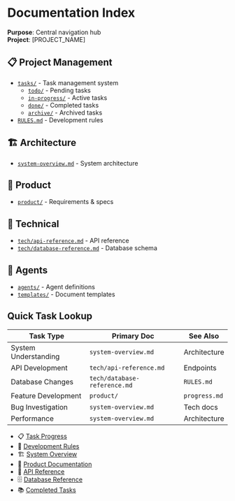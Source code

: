 # Documentation Index

**Purpose**: Central navigation hub  
**Project**: [PROJECT_NAME]

## 📋 Project Management
- [`tasks/`](../tasks/) - Task management system
  - [`todo/`](../tasks/todo/) - Pending tasks
  - [`in-progress/`](../tasks/in-progress/) - Active tasks
  - [`done/`](../tasks/done/) - Completed tasks
  - [`archive/`](../tasks/archive/) - Archived tasks
- [`RULES.md`](RULES.md) - Development rules

## 🏗️ Architecture
- [`system-overview.md`](system-overview.md) - System architecture

## 📁 Product
- [`product/`](product/) - Requirements & specs

## 🔧 Technical
- [`tech/api-reference.md`](tech/api-reference.md) - API reference
- [`tech/database-reference.md`](tech/database-reference.md) - Database schema

## 🤖 Agents
- [`agents/`](agents/) - Agent definitions
- [`templates/`](templates/) - Document templates

## Quick Task Lookup

| Task Type | Primary Doc | See Also |
|-----------|------------|----------|
| System Understanding | `system-overview.md` | Architecture |
| API Development | `tech/api-reference.md` | Endpoints |
| Database Changes | `tech/database-reference.md` | `RULES.md` |
| Feature Development | `product/` | `progress.md` |
| Bug Investigation | `system-overview.md` | Tech docs |
| Performance | `system-overview.md` | Architecture |

- 📋 [Task Progress](progress.md)
- 📜 [Development Rules](RULES.md)
- 🏗️ [System Overview](system-overview.md)
- 📁 [Product Documentation](product/)
- 🔗 [API Reference](tech/api-reference.md)
- 🗄️ [Database Reference](tech/database-reference.md)
- 📚 [Completed Tasks](task-archive.md)
